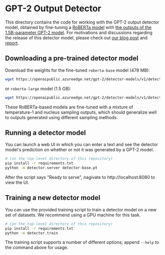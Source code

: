 GPT-2 Output Detector
=====================

This directory contains the code for working with the GPT-2 output detector model, obtained by fine-tuning a
[RoBERTa model](https://ai.facebook.com/blog/roberta-an-optimized-method-for-pretraining-self-supervised-nlp-systems/)
with [the outputs of the 1.5B-parameter GPT-2 model](https://github.com/openai/gpt-2-output-dataset). For motivations
and discussions regarding the release of this detector model, please check out
[our blog post](https://openai.com/blog/gpt-2-1-5b-release/)
and [report](https://d4mucfpksywv.cloudfront.net/papers/GPT_2_Report.pdf).

## Downloading a pre-trained detector model

Download the weights for the fine-tuned `roberta-base` model (478 MB):

```bash
wget https://openaipublic.azureedge.net/gpt-2/detector-models/v1/detector-base.pt
```

or `roberta-large` model (1.5 GB):

```bash
wget https://openaipublic.azureedge.net/gpt-2/detector-models/v1/detector-large.pt
```

These RoBERTa-based models are fine-tuned with a mixture of temperature-1 and nucleus sampling outputs, which should
generalize well to outputs generated using different sampling methods.

## Running a detector model

You can launch a web UI in which you can enter a text and see the detector model's prediction on whether or not it was
generated by a GPT-2 model.

```bash
# (on the top-level directory of this repository)
pip install -r requirements.txt
python -m detector.server detector-base.pt
```

After the script says "Ready to serve", nagivate to http://localhost:8080 to view the UI.

## Training a new detector model

You can use the provided training script to train a detector model on a new set of datasets. We recommend using a GPU
machine for this task.

```bash
# (on the top-level directory of this repository)
pip install -r requirements.txt
python -m detector.train
```

The training script supports a number of different options; append `--help` to the command above for usage.
